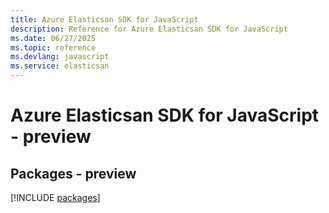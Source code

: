 ```yaml
---
title: Azure Elasticsan SDK for JavaScript
description: Reference for Azure Elasticsan SDK for JavaScript
ms.date: 06/27/2025
ms.topic: reference
ms.devlang: javascript
ms.service: elasticsan
---
```

# Azure Elasticsan SDK for JavaScript - preview
## Packages - preview
[!INCLUDE [packages](elasticsan-index.md)]